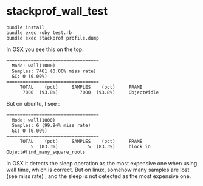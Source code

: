 # stackprof_wall_test

```
bundle install
bundle exec ruby test.rb
bundle exec stackprof profile.dump
```

In OSX you see this on the top:

```
==================================
  Mode: wall(1000)
  Samples: 7461 (0.00% miss rate)
  GC: 0 (0.00%)
==================================
     TOTAL    (pct)     SAMPLES    (pct)     FRAME
      7000  (93.8%)        7000  (93.8%)     Object#idle
```

But on ubuntu, I see :

```
==================================
  Mode: wall(1000)
  Samples: 6 (99.94% miss rate)
  GC: 0 (0.00%)
==================================
     TOTAL    (pct)     SAMPLES    (pct)     FRAME
         5  (83.3%)           5  (83.3%)     block in Object#find_many_square_roots
```

In OSX it detects the sleep operation as the most expensive one when using wall time, which is correct. But on linux, somehow many samples are lost (see miss rate) , and the sleep is not detected as the most expensive one.
